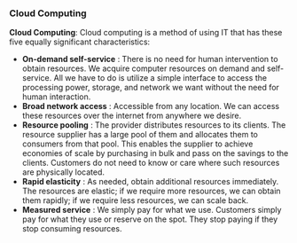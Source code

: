 ### Cloud Computing 

**Cloud Computing**: Cloud computing is a method of using IT that has these five equally significant characteristics: 

   - **On-demand self-service** : There is no need for human intervention to obtain resources. We acquire computer resources on demand and self-service. All we have to do is utilize a simple interface to access the processing power, storage, and network we want without the need for human interaction.
   - **Broad network access** : Accessible from any location. We can access these resources over the internet from anywhere we desire.
   - **Resource pooling** : The provider distributes resources to its clients. The resource supplier has a large pool of them and allocates them to consumers from that pool. This enables the supplier to achieve economies of scale by purchasing in bulk and pass on the savings to the clients. Customers do not need to know or care where such resources are physically located.
   - **Rapid elasticity** : As needed, obtain additional resources immediately. The resources are elastic; if we require more resources, we can obtain them rapidly; if we require less resources, we can scale back.
   - **Measured service** : We simply pay for what we use. Customers simply pay for what they use or reserve on the spot. They stop paying if they stop consuming resources.

